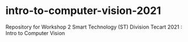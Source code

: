 # intro-to-computer-vision-2021
Repository for Workshop 2 Smart Technology (ST) Division Tecart 2021 : Intro to Computer Vision 
